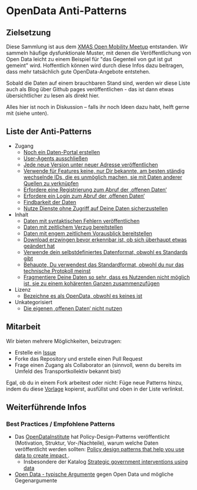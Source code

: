 # OpenData Anti-Patterns

## Zielsetzung
Diese Sammlung ist aus dem [XMAS Open Mobility Meetup](https://gobeta.de/veranstaltungen/xmas-open-mobility-data-community-remote-meetup-2020-xomdcrm20/) entstanden. Wir sammeln häufige dysfunktionale Muster, mit denen die Veröffentlichung von Open Data leicht zu einem Beispiel für "das Gegenteil von gut ist gut gemeint" wird. Hoffentlich können wird durch diese Infos dazu beitragen, dass mehr tatsächlich gute OpenData-Angebote entstehen.

Sobald die Daten auf einem brauchbaren Stand sind, werden wir diese Liste auch als Blog über Github pages veröffentlichen - das ist dann etwas übersichtlicher zu lesen als direkt hier.

Alles hier ist noch in Diskussion – falls ihr noch Ideen dazu habt, helft gerne mit (siehe unten).

## Liste der Anti-Patterns
* Zugang
  * [Noch ein Daten-Portal erstellen](patterns/datenportal.md)
  * [User-Agents ausschließen](patterns/useragents.md)
  * [Jede neue Version unter neuer Adresse veröffentlichen](patterns/versionierung.md)
  * [Verwende für Features keine, nur Dir bekannte, am besten ständig wechselnde IDs, die es unmöglich machen, sie mit Daten anderer Quellen zu verknüpfen](patterns/ids.md)
  * [Erfordere eine Registrierung zum Abruf der ‚offenen Daten‘](patterns/registrierung.md)
  * [Erfordere ein Login zum Abruf der ‚offenen Daten‘](patterns/login.md)
  * [Findbarkeit der Daten](patterns/findbarkeit.md)
  * [Nutze Dienste ohne Zugriff auf Deine Daten sicherzustellen](patterns/saas.md)
* Inhalt
  * [Daten mit syntaktischen Fehlern veröffentlichen](patterns/syntaxfehler.md)
  * [Daten mit zeitlichem Verzug bereitstellen](patterns/verzug.md)
  * [Daten mit engem zeitlichem Vorausblick bereitstellen](patterns/vorausblick.md)
  * [Download erzwingen bevor erkennbar ist, ob sich überhaupt etwas geändert hat](patterns/timestamp.md)
  * [Verwende dein selbstdefiniertes Datenformat, obwohl es Standards gibt](patterns/eigenesdatenformat.md)
  * [Behaupte, Du verwendest das Standardformat, obwohl du nur das technische Protokoll meinst](patterns/formatprotokoll.md)
  * [Fragmentiere Deine Daten so sehr, dass es Nutzenden nicht möglich ist, sie zu einem kohärenten Ganzen zusammenzufügen](patterns/fragmentierung.md)
* Lizenz
  * [Bezeichne es als OpenData, obwohl es keines ist](patterns/pseudoopen.md)
* Unkategorisiert
  * [Die eigenen ‚offenen Daten‘ nicht nutzen](patterns/ungenutzt.md)

## Mitarbeit
Wir bieten mehrere Möglichkeiten, beizutragen:
 * Erstelle ein [Issue](https://github.com/transportkollektiv/opendata-antipatterns/issues)
 * Forke das Repository und erstelle einen Pull Request
 * Frage einen Zugang als Collaborator an (sinnvoll, wenn du bereits im Umfeld des Transportkollektiv bekannt bist)

Egal, ob du in einem Fork arbeitest oder nicht: Füge neue Patterns hinzu, indem du diese [Vorlage](patterns/template.md) kopierst, ausfüllst und oben in der Liste verlinkst.

## Weiterführende Infos
### Best Practices / Empfohlene Patterns
* Das [OpenDataInstitute](https://theodi.org/) hat Policy-Design-Patterns veröffentlicht (Motivation, Struktur, Vor-/Nachteile), warum welche Daten veröffentlicht werden sollten: [Policy design patterns that help you use data to create impact ](https://theodi.org/article/policy-design-patterns-that-help-you-use-data-to-create-impact/). 
  * Insbesondere der Katalog [Strategic government interventions using data]( https://docs.google.com/document/d/1WfRZRudauA7QVXkT9DgwrWIC61e6DMf3LM_HPJiNxxQ/edit#heading=h.nbez2ng74heg)
* [Open Data - typische Argumente](https://www.linkedin.com/pulse/open-data-typische-argumente-michael-binzen/) gegen Open Data und mögliche Gegenargumente
